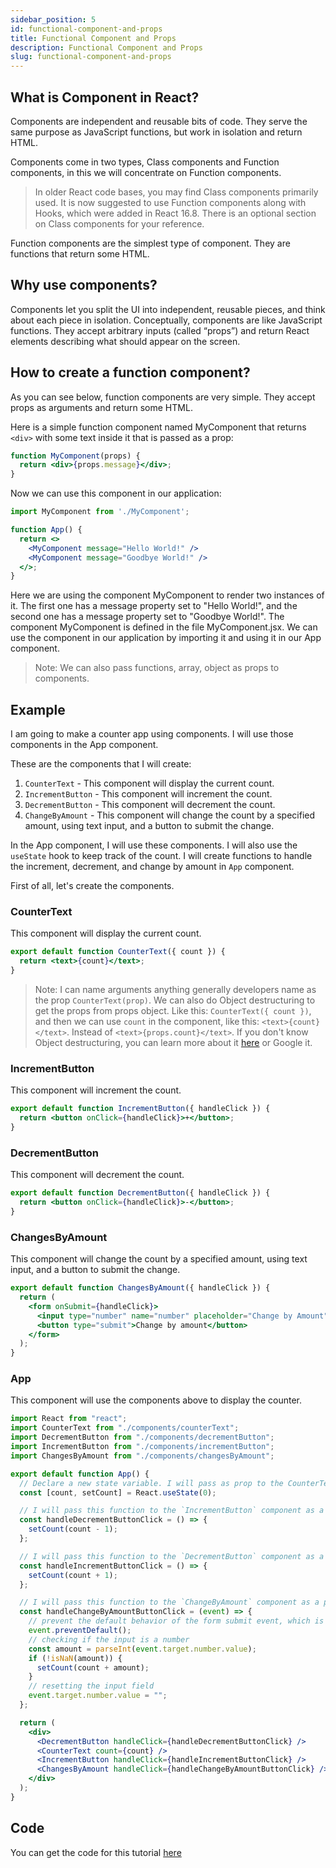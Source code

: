 ```yaml
---
sidebar_position: 5
id: functional-component-and-props
title: Functional Component and Props
description: Functional Component and Props
slug: functional-component-and-props
---
```


## What is Component in React?
Components are independent and reusable bits of code. They serve the same purpose as JavaScript functions, but work in isolation and return HTML.

Components come in two types, Class components and Function components, in this we will concentrate on Function components.

> In older React code bases, you may find Class components primarily used. It is now suggested to use Function components along with Hooks, which were added in React 16.8. There is an optional section on Class components for your reference.

Function components are the simplest type of component. They are functions that return some HTML.

## Why use components?
Components let you split the UI into independent, reusable pieces, and think about each piece in isolation. Conceptually, components are like JavaScript functions. They accept arbitrary inputs (called “props”) and return React elements describing what should appear on the screen.

## How to create a function component?
As you can see below, function components are very simple. They accept props as arguments and return some HTML.

Here is a simple function component named MyComponent that returns `<div>` with some text inside it that is passed as a prop:

```jsx
function MyComponent(props) {
  return <div>{props.message}</div>;
}
```
Now we can use this component in our application:

```jsx
import MyComponent from './MyComponent';

function App() {
  return <>
    <MyComponent message="Hello World!" />
    <MyComponent message="Goodbye World!" />
  </>;
}
```
Here we are using the component MyComponent to render two instances of it. The first one has a message property set to "Hello World!", and the second one has a message property set to "Goodbye World!". The component MyComponent is defined in the file MyComponent.jsx. We can use the component in our application by importing it and using it in our App component. 

> Note: We can also pass functions, array, object as props to components.

## Example
I am going to make a counter app using components. I will use those components in the App component.

These are the components that I will create:
1. `CounterText` - This component will display the current count.
2. `IncrementButton` - This component will increment the count.
3. `DecrementButton` - This component will decrement the count.
4. `ChangeByAmount` - This component will change the count by a specified amount, using text input, and a button to submit the change.

In the App component, I will use these components. I will also use the `useState` hook to keep track of the count. I will create functions to handle the increment, decrement, and change by amount in `App` component.

First of all, let's create the components.

### CounterText
This component will display the current count.

```jsx
export default function CounterText({ count }) {
  return <text>{count}</text>;
}
```

> Note: I can name arguments anything generally developers name as the prop `CounterText(prop)`. We can also do Object destructuring to get the props from props object. Like this: `CounterText({ count })`, and then we can use `count` in the component, like this: `<text>{count}</text>`. Instead of `<text>{props.count}</text>`. If you don't know Object destructuring, you can learn more about it [here](https://developer.mozilla.org/en-US/docs/Web/JavaScript/Reference/Operators/Destructuring_assignment) or Google it.

### IncrementButton
This component will increment the count.

```jsx
export default function IncrementButton({ handleClick }) {
  return <button onClick={handleClick}>+</button>;
}
```

### DecrementButton
This component will decrement the count.

```jsx
export default function DecrementButton({ handleClick }) {
  return <button onClick={handleClick}>-</button>;
}
```

### ChangesByAmount
This component will change the count by a specified amount, using text input, and a button to submit the change.

```jsx
export default function ChangesByAmount({ handleClick }) {
  return (
    <form onSubmit={handleClick}>
      <input type="number" name="number" placeholder="Change by Amount" />
      <button type="submit">Change by amount</button>
    </form>
  );
}
```

### App
This component will use the components above to display the counter.

```jsx
import React from "react";
import CounterText from "./components/counterText";
import DecrementButton from "./components/decrementButton";
import IncrementButton from "./components/incrementButton";
import ChangesByAmount from "./components/changesByAmount";

export default function App() {
  // Declare a new state variable. I will pass as prop to the CounterText.
  const [count, setCount] = React.useState(0);

  // I will pass this function to the `IncrementButton` component as a prop.
  const handleDecrementButtonClick = () => {
    setCount(count - 1);
  };

  // I will pass this function to the `DecrementButton` component as a prop.
  const handleIncrementButtonClick = () => {
    setCount(count + 1);
  };

  // I will pass this function to the `ChangeByAmount` component as a prop.
  const handleChangeByAmountButtonClick = (event) => {
    // prevent the default behavior of the form submit event, which is to refresh the page.
    event.preventDefault();
    // checking if the input is a number
    const amount = parseInt(event.target.number.value);
    if (!isNaN(amount)) {
      setCount(count + amount);
    }
    // resetting the input field
    event.target.number.value = "";
  };

  return (
    <div>
      <DecrementButton handleClick={handleDecrementButtonClick} />
      <CounterText count={count} />
      <IncrementButton handleClick={handleIncrementButtonClick} />
      <ChangesByAmount handleClick={handleChangeByAmountButtonClick} />
    </div>
  );
}
```

## Code
You can get the code for this tutorial [here](https://github.com/mrizwanashiq/learning-react-js/tree/example/function-component-and-prop)